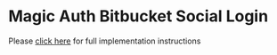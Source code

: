 # Magic Auth Bitbucket Social Login

Please [click here](https://magic.link/docs/auth/login-methods/social-logins/integration/social-providers/bitbucket) for full implementation instructions
